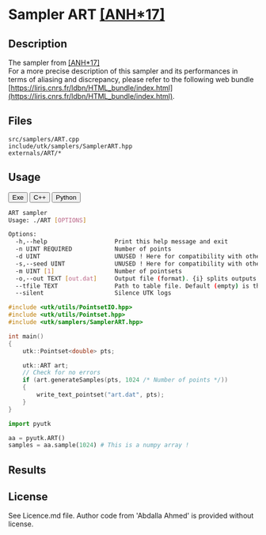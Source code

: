 # Sampler ART [[ANH*17]](http://abdallagafar.com/publications/art/)

## Description

The sampler from [[ANH*17]](http://abdallagafar.com/publications/art/)  
For a more precise description of this sampler and its performances in terms of aliasing and discrepancy, please refer to the following web bundle [https://liris.cnrs.fr/ldbn/HTML_bundle/index.html](https://liris.cnrs.fr/ldbn/HTML_bundle/index.html).

## Files

```
src/samplers/ART.cpp  
include/utk/samplers/SamplerART.hpp
externals/ART/*
```

## Usage

<button class="tablink exebutton" onclick="openCode('exe', this)" markdown="1">Exe</button> 
<button class="tablink cppbutton" onclick="openCode('cpp', this)" markdown="1">C++</button> 
<button class="tablink pybutton" onclick="openCode('py', this)" markdown="1">Python</button> 
<br/>
  

<div class="exe tabcontent">

```bash
ART sampler
Usage: ./ART [OPTIONS]

Options:
  -h,--help                   Print this help message and exit
  -n UINT REQUIRED            Number of points
  -d UINT                     UNUSED ! Here for compatibility with others.
  -s,--seed UINT              UNUSED ! Here for compatibility with others.
  -m UINT [1]                 Number of pointsets
  -o,--out TEXT [out.dat]     Output file (format). {i} splits outputs in multiple files and token is replaced by index.
  --tfile TEXT                Path to table file. Default (empty) is the one provided by the author.
  --silent                    Silence UTK logs
```

</div>

<div class="cpp tabcontent">

```  cpp
#include <utk/utils/PointsetIO.hpp>
#include <utk/utils/Pointset.hpp>
#include <utk/samplers/SamplerART.hpp>

int main()
{
    utk::Pointset<double> pts;

    utk::ART art;
    // Check for no errors
    if (art.generateSamples(pts, 1024 /* Number of points */))
    {
        write_text_pointset("art.dat", pts);
    }
}
```  

</div>

<div class="py tabcontent">

``` python
import pyutk

aa = pyutk.ART()
samples = aa.sample(1024) # This is a numpy array !
```  

</div>

## Results

<div class="results"></div>
<script>
  window.addEventListener('DOMContentLoaded', function() { show_results(); }); 
</script>

## License

See Licence.md file. Author code from 'Abdalla Ahmed' is provided without license. 